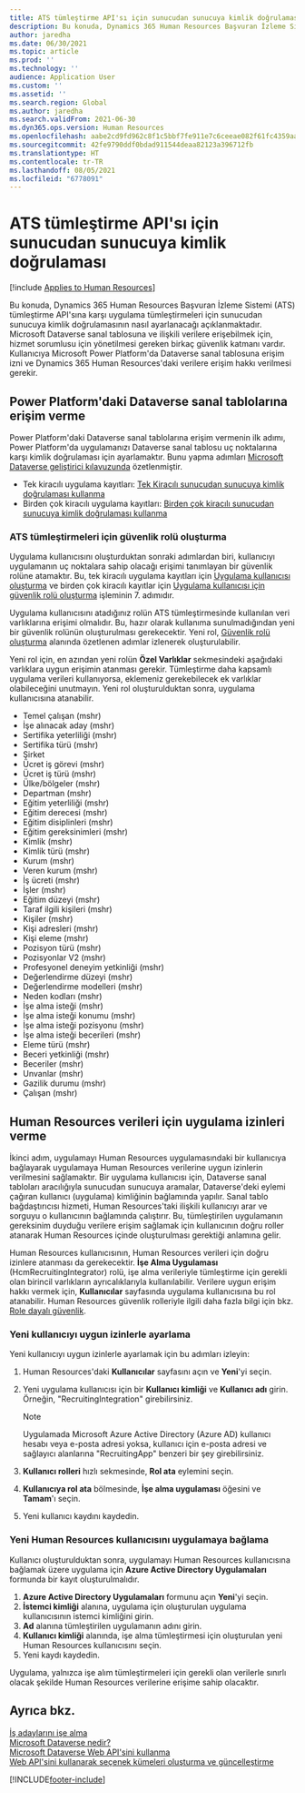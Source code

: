 ```yaml
---
title: ATS tümleştirme API'sı için sunucudan sunucuya kimlik doğrulaması
description: Bu konuda, Dynamics 365 Human Resources Başvuran İzleme Sistemi (ATS) tümleştirme API'sına karşı tümleştirmeler için sunucudan sunucuya kimlik doğrulamasının nasıl ayarlanacağı açıklanmaktadır.
author: jaredha
ms.date: 06/30/2021
ms.topic: article
ms.prod: ''
ms.technology: ''
audience: Application User
ms.custom: ''
ms.assetid: ''
ms.search.region: Global
ms.author: jaredha
ms.search.validFrom: 2021-06-30
ms.dyn365.ops.version: Human Resources
ms.openlocfilehash: aabe2cd9fd962c8f1c5bbf7fe911e7c6ceeae082f61fc4359aaf7bf197531eff
ms.sourcegitcommit: 42fe9790ddf0bdad911544deaa82123a396712fb
ms.translationtype: HT
ms.contentlocale: tr-TR
ms.lasthandoff: 08/05/2021
ms.locfileid: "6778091"
---
```

# <a name="server-to-server-authentication-for-the-ats-integration-api"></a>ATS tümleştirme API'sı için sunucudan sunucuya kimlik doğrulaması

[!include [Applies to Human Resources](../includes/applies-to-hr.md)]

Bu konuda, Dynamics 365 Human Resources Başvuran İzleme Sistemi (ATS) tümleştirme API'sına karşı uygulama tümleştirmeleri için sunucudan sunucuya kimlik doğrulamasının nasıl ayarlanacağı açıklanmaktadır. Microsoft Dataverse sanal tablosuna ve ilişkili verilere erişebilmek için, hizmet sorumlusu için yönetilmesi gereken birkaç güvenlik katmanı vardır. Kullanıcıya Microsoft Power Platform'da Dataverse sanal tablosuna erişim izni ve Dynamics 365 Human Resources'daki verilere erişim hakkı verilmesi gerekir.

## <a name="enable-access-to-dataverse-virtual-tables-in-power-platform"></a>Power Platform'daki Dataverse sanal tablolarına erişim verme

Power Platform'daki Dataverse sanal tablolarına erişim vermenin ilk adımı, Power Platform'da uygulamanızı Dataverse sanal tablosu uç noktalarına karşı kimlik doğrulaması için ayarlamaktır. Bunu yapma adımları [Microsoft Dataverse geliştirici kılavuzunda](/powerapps/developer/data-platform) özetlenmiştir.

  - Tek kiracılı uygulama kayıtları: [Tek Kiracılı sunucudan sunucuya kimlik doğrulaması kullanma](/powerapps/developer/data-platform/use-single-tenant-server-server-authentication)
  - Birden çok kiracılı uygulama kayıtları: [Birden çok kiracılı sunucudan sunucuya kimlik doğrulaması kullanma](/powerapps/developer/data-platform/use-multi-tenant-server-server-authentication)

### <a name="creating-a-security-role-for-ats-integrations"></a>ATS tümleştirmeleri için güvenlik rolü oluşturma

Uygulama kullanıcısını oluşturduktan sonraki adımlardan biri, kullanıcıyı uygulamanın uç noktalara sahip olacağı erişimi tanımlayan bir güvenlik rolüne atamaktır. Bu, tek kiracılı uygulama kayıtları için [Uygulama kullanıcısı oluşturma](/powerapps/developer/data-platform/use-single-tenant-server-server-authentication#application-user-creation) ve birden çok kiracılı kayıtlar için [Uygulama kullanıcısı için güvenlik rolü oluşturma](/powerapps/developer/data-platform/use-multi-tenant-server-server-authentication#create-a-security-role-for-the-application-user) işleminin 7. adımıdır. 

Uygulama kullanıcısını atadığınız rolün ATS tümleştirmesinde kullanılan veri varlıklarına erişimi olmalıdır. Bu, hazır olarak kullanıma sunulmadığından yeni bir güvenlik rolünün oluşturulması gerekecektir. Yeni rol, [Güvenlik rolü oluşturma](/power-platform/admin/create-edit-security-role#create-a-security-role) alanında özetlenen adımlar izlenerek oluşturulabilir.

Yeni rol için, en azından yeni rolün **Özel Varlıklar** sekmesindeki aşağıdaki varlıklara uygun erişimin atanması gerekir. Tümleştirme daha kapsamlı uygulama verileri kullanıyorsa, eklemeniz gerekebilecek ek varlıklar olabileceğini unutmayın. Yeni rol oluşturulduktan sonra, uygulama kullanıcısına atanabilir.

  - Temel çalışan (mshr)
  - İşe alınacak aday (mshr)
  - Sertifika yeterliliği (mshr)
  - Sertifika türü (mshr)
  - Şirket
  - Ücret iş görevi (mshr)
  - Ücret iş türü (mshr)
  - Ülke/bölgeler (mshr)
  - Departman (mshr)
  - Eğitim yeterliliği (mshr)
  - Eğitim derecesi (mshr)
  - Eğitim disiplinleri (mshr)
  - Eğitim gereksinimleri (mshr)
  - Kimlik (mshr)
  - Kimlik türü (mshr)
  - Kurum (mshr)
  - Veren kurum (mshr)
  - İş ücreti (mshr)
  - İşler (mshr)
  - Eğitim düzeyi (mshr)
  - Taraf ilgili kişileri (mshr)
  - Kişiler (mshr)
  - Kişi adresleri (mshr)
  - Kişi eleme (mshr)
  - Pozisyon türü (mshr)
  - Pozisyonlar V2 (mshr)
  - Profesyonel deneyim yetkinliği (mshr)
  - Değerlendirme düzeyi (mshr)
  - Değerlendirme modelleri (mshr)
  - Neden kodları (mshr)
  - İşe alma isteği (mshr)
  - İşe alma isteği konumu (mshr)
  - İşe alma isteği pozisyonu (mshr)
  - İşe alma isteği becerileri (mshr)
  - Eleme türü (mshr)
  - Beceri yetkinliği (mshr)
  - Beceriler (mshr)
  - Unvanlar (mshr)
  - Gazilik durumu (mshr)
  - Çalışan (mshr)

## <a name="granting-application-permissions-to-human-resources-data"></a>Human Resources verileri için uygulama izinleri verme

İkinci adım, uygulamayı Human Resources uygulamasındaki bir kullanıcıya bağlayarak uygulamaya Human Resources verilerine uygun izinlerin verilmesini sağlamaktır. Bir uygulama kullanıcısı için, Dataverse sanal tabloları aracılığıyla sunucudan sunucuya aramalar, Dataverse'deki eylemi çağıran kullanıcı (uygulama) kimliğinin bağlamında yapılır. Sanal tablo bağdaştırıcısı hizmeti, Human Resources'taki ilişkili kullanıcıyı arar ve sorguyu o kullanıcının bağlamında çalıştırır. Bu, tümleştirilen uygulamanın gereksinim duyduğu verilere erişim sağlamak için kullanıcının doğru roller atanarak Human Resources içinde oluşturulması gerektiği anlamına gelir.

Human Resources kullanıcısının, Human Resources verileri için doğru izinlere atanması da gerekecektir. **İşe Alma Uygulaması** (HcmRecruitingIntegrator) rolü, işe alma verileriyle tümleştirme için gerekli olan birincil varlıkların ayrıcalıklarıyla kullanılabilir. Verilere uygun erişim hakkı vermek için, **Kullanıcılar** sayfasında uygulama kullanıcısına bu rol atanabilir. Human Resources güvenlik rolleriyle ilgili daha fazla bilgi için bkz. [Role dayalı güvenlik](/fin-ops-core/dev-itpro/sysadmin/role-based-security).

### <a name="set-up-the-new-user-with-appropriate-permissions"></a>Yeni kullanıcıyı uygun izinlerle ayarlama

Yeni kullanıcıyı uygun izinlerle ayarlamak için bu adımları izleyin:

  1. Human Resources'daki **Kullanıcılar** sayfasını açın ve **Yeni**'yi seçin.
  2. Yeni uygulama kullanıcısı için bir **Kullanıcı kimliği** ve **Kullanıcı adı** girin. Örneğin, "RecruitingIntegration" girebilirsiniz.

      > [!NOTE]
      > Uygulamada Microsoft Azure Active Directory (Azure AD) kullanıcı hesabı veya e-posta adresi yoksa, kullanıcı için e-posta adresi ve sağlayıcı alanlarına "RecruitingApp" benzeri bir şey girebilirsiniz.

  3. **Kullanıcı rolleri** hızlı sekmesinde, **Rol ata** eylemini seçin.
  4. **Kullanıcıya rol ata** bölmesinde, **İşe alma uygulaması** öğesini ve **Tamam**'ı seçin.
  5. Yeni kullanıcı kaydını kaydedin.

### <a name="link-the-new-human-resources-user-to-the-application"></a>Yeni Human Resources kullanıcısını uygulamaya bağlama

Kullanıcı oluşturulduktan sonra, uygulamayı Human Resources kullanıcısına bağlamak üzere uygulama için **Azure Active Directory Uygulamaları** formunda bir kayıt oluşturulmalıdır.

  1. **Azure Active Directory Uygulamaları** formunu açın **Yeni**'yi seçin.
  2. **İstemci kimliği** alanına, uygulama için oluşturulan uygulama kullanıcısının istemci kimliğini girin.
  3. **Ad** alanına tümleştirilen uygulamanın adını girin.
  4. **Kullanıcı kimliği** alanında, işe alma tümleştirmesi için oluşturulan yeni Human Resources kullanıcısını seçin.
  5. Yeni kaydı kaydedin.

Uygulama, yalnızca işe alım tümleştirmeleri için gerekli olan verilerle sınırlı olacak şekilde Human Resources verilerine erişime sahip olacaktır.

## <a name="see-also"></a>Ayrıca bkz.

[İş adaylarını işe alma](hr-personnel-recruit.md)<br>
[Microsoft Dataverse nedir?](/powerapps/maker/data-platform/data-platform-intro)<br>
[Microsoft Dataverse Web API'sini kullanma](/powerapps/developer/data-platform/webapi/overview)<br>
[Web API'sini kullanarak seçenek kümeleri oluşturma ve güncelleştirme](/powerapps/developer/data-platform/webapi/create-update-optionsets)<br>

[!INCLUDE[footer-include](../includes/footer-banner.md)]
